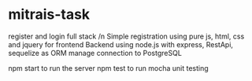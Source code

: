 # mitrais-task
register and login full stack /n
Simple registration using pure js, html, css and jquery for frontend
Backend using node.js with express, RestApi, sequelize as ORM manage connection to PostgreSQL

npm start to run the server
npm test to run mocha unit testing
